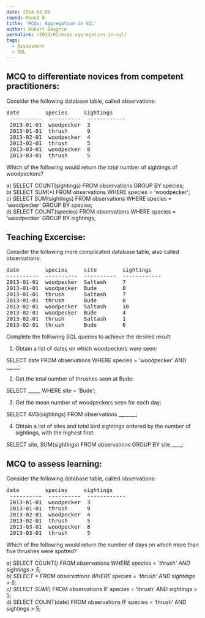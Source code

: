 ```yaml
---
date: 2014-02-08
round: Round 8
title: 'MCQs: Aggregation in SQL'
author: Robert Beagrie
permalink: /2014/02/mcqs-aggregation-in-sql/
tags:
  - Assessment
  - SQL
---
```

## MCQ to differentiate novices from competent practitioners:

Consider the following database table, called observations:

<pre>date        species     sightings
 ----------  ----------  ------------
 2013-01-01  woodpecker  3
 2013-01-01  thrush      9
 2013-02-01  woodpecker  4
 2013-02-01  thrush      5
 2013-03-01  woodpecker  8
 2013-03-01  thrush      5</pre>

Which of the following would return the total number of sightings of woodpeckers?

a) SELECT COUNT(sightings) FROM observations GROUP BY species;  
b) SELECT SUM(*) FROM observations WHERE species = &#8216;woodpecker';  
c) SELECT SUM(sightings) FROM observations WHERE species = &#8216;woodpecker&#8217; GROUP BY species;  
d) SELECT COUNT(species) FROM observations WHERE species = &#8216;woodpecker&#8217; GROUP BY sightings;

## Teaching Excercise:

Consider the following more complicated database table, also called observations:

<pre>date        species     site        sightings
----------  ----------  ----------  ------------
2013-01-01  woodpecker  Saltash     7           
2013-01-01  woodpecker  Bude        0           
2013-01-01  thrush      Saltash     7           
2013-01-01  thrush      Bude        0           
2013-02-01  woodpecker  Saltash     10          
2013-02-01  woodpecker  Bude        4           
2013-02-01  thrush      Saltash     1           
2013-02-01  thrush      Bude        6</pre>

Complete the following SQL queries to achieve the desired result:

1) Obtain a list of dates on which woodpeckers were seen:

SELECT date FROM observations WHERE species = &#8216;woodpecker&#8217; AND \___\___\___;

2) Get the total number of thrushes seen at Bude:

SELECT \_____ WHERE site = &#8216;Bude';

3) Get the mean number of woodpeckers seen for each day:

SELECT AVG(sightings) FROM observations \___\___\_____;

4) Obtain a list of sites and total bird sightings ordered by the number of sightings, with the highest first:

SELECT site, SUM(sightings) FROM observations GROUP BY site \___\___\___\___;

## MCQ to assess learning:

Consider the following database table, called observations:

<pre>date        species     sightings
 ----------  ----------  ------------
 2013-01-01  woodpecker  3
 2013-01-01  thrush      9
 2013-02-01  woodpecker  4
 2013-02-01  thrush      5
 2013-03-01  woodpecker  8
 2013-03-01  thrush      5</pre>

Which of the following would return the number of days on which more than five thrushes were spotted?

a) SELECT COUNT(*) FROM observations WHERE species = &#8216;thrush&#8217; AND sightings > 5;  
b) SELECT * FROM observations WHERE species = &#8216;thrush&#8217; AND sightings > 5;  
c) SELECT SUM(*) FROM observations IF species = &#8216;thrush&#8217; AND sightings > 5;  
d) SELECT COUNT(date) FROM observations IF species = &#8216;thrush&#8217; AND sightings > 5;
